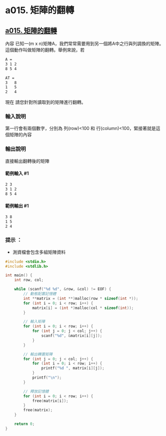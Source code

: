 # a015. 矩陣的翻轉
## [a015. 矩陣的翻轉](https://zerojudge.tw/ShowProblem?problemid=a015)

內容
已知一(m x n)矩陣A，我們常常需要用到另一個將A中之行與列調換的矩陣。這個動作叫做矩陣的翻轉。舉例來說，若
```markdown
A =
3 1 2
8 5 4

AT =
3	8	
1	5
2	4
``` 

現在 請您針對所讀取到的矩陣進行翻轉。

### 輸入說明
第一行會有兩個數字，分別為 列(row)<100 和 行(column)<100，緊接著就是這個矩陣的內容

### 輸出說明
直接輸出翻轉後的矩陣

#### 範例輸入 #1
```markdown
2 3
3 1 2
8 5 4
```

#### 範例輸出 #1
```markdown
3 8
1 5
2 4
```

### 提示 ：
* 測資檔會包含多組矩陣資料

```c
#include <stdio.h>
#include <stdlib.h>

int main() {
    int row, col;

    while (scanf("%d %d", &row, &col) != EOF) {
        // 動態配置記憶體
        int **matrix = (int **)malloc(row * sizeof(int *));
        for (int i = 0; i < row; i++) {
            matrix[i] = (int *)malloc(col * sizeof(int));
        }

        // 輸入矩陣
        for (int i = 0; i < row; i++) {
            for (int j = 0; j < col; j++) {
                scanf("%d", &matrix[i][j]);
            }
        }

        // 輸出轉置矩陣
        for (int j = 0; j < col; j++) {
            for (int i = 0; i < row; i++) {
                printf("%d ", matrix[i][j]);
            }
            printf("\n");
        }

        // 釋放記憶體
        for (int i = 0; i < row; i++) {
            free(matrix[i]);
        }
        free(matrix);
    }

    return 0;
}
```
